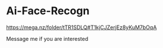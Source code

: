 # Ai-Face-Recogn

https://mega.nz/folder/tTR1SDLQ#T1kjCJZerjEz8yKuM7bOqA

Message me if you are interested
